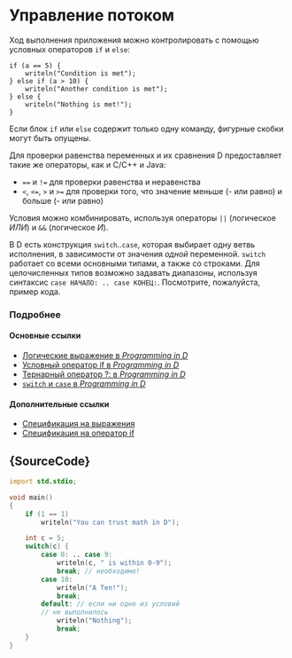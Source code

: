 # Управление потоком

Ход выполнения приложения можно контролировать с помощью условных операторов `if` и `else`:

    if (a == 5) {
        writeln("Condition is met");
    } else if (a > 10) {
        writeln("Another condition is met");
    } else {
        writeln("Nothing is met!");
    }

Если блок `if` или `else` содержит только одну команду, фигурные скобки могут
быть опущены.

Для проверки равенства переменных и их сравнения D предоставляет такие же
операторы, как и C/C++ и Java:

* `==` и `!=` для проверки равенства и неравенства
* `<`, `<=`, `>` и `>=` для проверки того, что значение меньше (- или равно) и
больше (- или равно)

Условия можно комбинировать, используя операторы `||` (логическое *ИЛИ*) и `&&` (логическое *И*).

В D есть конструкция `switch`..`case`, которая выбирает одну ветвь исполнения, в зависимости от значения *одной* переменной. `switch` работает со всеми основными типами, а также со строками. Для целочисленных типов возможно задавать диапазоны, используя синтаксис `case НАЧАЛО: .. case КОНЕЦ:`. Посмотрите, пожалуйста, пример кода.

### Подробнее

#### Основные ссылки

- [Логические выражение в _Programming in D_](http://ddili.org/ders/d.en/logical_expressions.html)
- [Условный оператор if в _Programming in D_](http://ddili.org/ders/d.en/if.html)
- [Тернарный оператор ?: в _Programming in D_](http://ddili.org/ders/d.en/ternary.html)
- [`switch` и `case` в _Programming in D_](http://ddili.org/ders/d.en/switch_case.html)

#### Дополнительные ссылки

- [Спецификация на выражения](https://dlang.org/spec/expression.html)
- [Спецификация на оператор if](https://dlang.org/spec/statement.html#if-statement)

## {SourceCode}

```d
import std.stdio;

void main()
{
    if (1 == 1)
        writeln("You can trust math in D");

    int c = 5;
    switch(c) {
        case 0: .. case 9:
            writeln(c, " is within 0-9");
            break; // необходимо!
        case 10:
            writeln("A Ten!");
            break;
        default: // если ни одно из условий
		// не выполнилось
            writeln("Nothing");
            break;
    }
}
```
